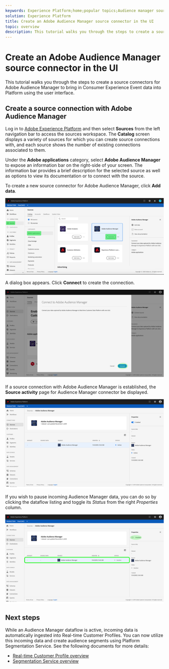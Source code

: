 ```yaml
---
keywords: Experience Platform;home;popular topics;Audience manager source connector;Audience Manager;audience manager connector
solution: Experience Platform
title: Create an Adobe Audience Manager source connector in the UI
topic: overview
description: This tutorial walks you through the steps to create a source connectors for Adobe Audience Manager to bring in Consumer Experience Event data into Platform using the user interface.
---
```


# Create an Adobe Audience Manager source connector in the UI

This tutorial walks you through the steps to create a source connectors for Adobe Audience Manager to bring in Consumer Experience Event data into Platform using the user interface.

## Create a source connection with Adobe Audience Manager

Log in to [Adobe Experience Platform](https://platform.adobe.com) and then select **Sources** from the left navigation bar to access the sources workspace. The **Catalog** screen displays a variety of sources for which you can create source connections with, and each source shows the number of existing connections associated to them.

Under the **Adobe applications** category, select **Adobe Audience Manager** to expose an information bar on the right-side of your screen. The information bar provides a brief description for the selected source as well as options to view its documentation or to connect with the source.

To create a new source connector for Adobe Audience Manager, click **Add data**.

![](../../../../images/tutorials/create/aam/catalog.png)

A dialog box appears. Click **Connect** to create the connection.

![](../../../../images/tutorials/create/aam/connect_full.png)

If a source connection with Adobe Audience Manager is established, the **Source activity** page for Audience Manager connector be displayed.

![](../../../../images/tutorials/create/aam/flow.png)

If you wish to pause incoming Audience Manager data, you can do so by clicking the dataflow listing and toggle its *Status* from the right *Properties* column.

![](../../../../images/tutorials/create/aam/flow_disable.png)

## Next steps

While an Audience Manager dataflow is active, incoming data is automatically ingested into Real-time Customer Profiles. You can now utilize this incoming data and create audience segments using Platform Segmentation Service. See the following documents for more details:

-   [Real-time Customer Profile overview](../../../../../profile/home.md)
-   [Segmentation Service overview](../../../../../segmentation/home.md)